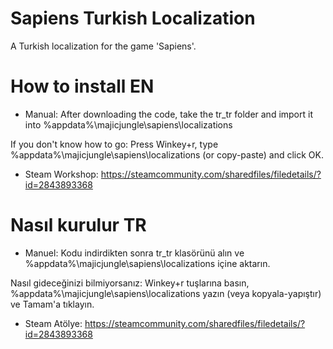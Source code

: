 # Sapiens Turkish Localization

A Turkish localization for the game 'Sapiens'.

# How to install EN
- Manual:
After downloading the code, take the tr_tr folder and import it into %appdata%\majicjungle\sapiens\localizations

If you don't know how to go: Press Winkey+r, type %appdata%\majicjungle\sapiens\localizations (or copy-paste) and click OK.

- Steam Workshop: https://steamcommunity.com/sharedfiles/filedetails/?id=2843893368

# Nasıl kurulur TR
- Manuel: 
Kodu indirdikten sonra tr_tr klasörünü alın ve %appdata%\majicjungle\sapiens\localizations içine aktarın.

Nasıl gideceğinizi bilmiyorsanız: Winkey+r tuşlarına basın, %appdata%\majicjungle\sapiens\localizations yazın (veya kopyala-yapıştır) ve Tamam'a tıklayın.

- Steam Atölye: https://steamcommunity.com/sharedfiles/filedetails/?id=2843893368
